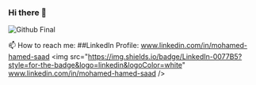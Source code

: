 ### Hi there 👋
![Github Final](https://user-images.githubusercontent.com/61664713/222900651-c37907c7-9fa1-4203-873c-2be919ee6add.gif)

📫 How to reach me: ##LinkedIn Profile: www.linkedin.com/in/mohamed-hamed-saad
<img src="https://img.shields.io/badge/LinkedIn-0077B5?style=for-the-badge&logo=linkedin&logoColor=white" www.linkedin.com/in/mohamed-hamed-saad />
<!--
**mohamed653/mohamed653** is a ✨ _special_ ✨ repository because its `README.md` (this file) appears on your GitHub profile.

Here are some ideas to get you started:

- 🔭 I’m currently working on ...
- 🌱 I’m currently learning ...
- 👯 I’m looking to collaborate on ...
- 🤔 I’m looking for help with ...
- 💬 Ask me about ...
- 📫 How to reach me: ...
- 😄 Pronouns: ...
- ⚡ Fun fact: ...
-->

